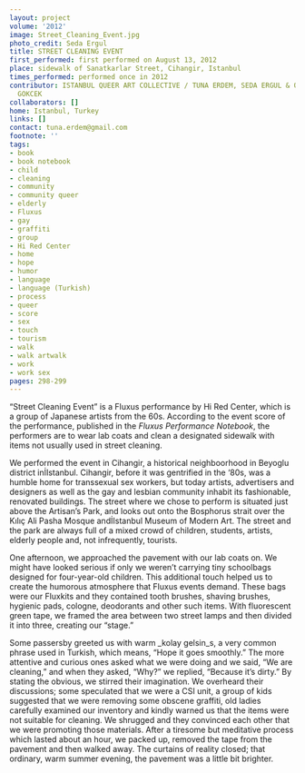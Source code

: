 ```yaml
---
layout: project
volume: '2012'
image: Street_Cleaning_Event.jpg
photo_credit: Seda Ergul
title: STREET CLEANING EVENT
first_performed: first performed on August 13, 2012
place: sidewalk of Sanatkarlar Street, Cihangir, Istanbul
times_performed: performed once in 2012
contributor: ISTANBUL QUEER ART COLLECTIVE / TUNA ERDEM, SEDA ERGUL & ONUR GOKHAN
  GOKCEK
collaborators: []
home: Istanbul, Turkey
links: []
contact: tuna.erdem@gmail.com
footnote: ''
tags:
- book
- book notebook
- child
- cleaning
- community
- community queer
- elderly
- Fluxus
- gay
- graffiti
- group
- Hi Red Center
- home
- hope
- humor
- language
- language (Turkish)
- process
- queer
- score
- sex
- touch
- tourism
- walk
- walk artwalk
- work
- work sex
pages: 298-299
---
```


“Street Cleaning Event” is a Fluxus performance by Hi Red Center, which is a group of Japanese artists from the 60s. According to the event score of the performance, published in the _Fluxus Performance Notebook_, the performers are to wear lab coats and clean a designated sidewalk with items not usually used in street cleaning.

We performed the event in Cihangir, a historical neighboorhood in Beyoglu district inİIstanbul. Cihangir, before it was gentrified in the ‘80s, was a humble home for transsexual sex workers, but today artists, advertisers and designers as well as the gay and lesbian community inhabit its fashionable, renovated buildings. The street where we chose to perform is situated just above the Artisan’s Park, and looks out onto the Bosphorus strait over the Kılıç Ali Pasha Mosque andİIstanbul Museum of Modern Art. The street and the park are always full of a mixed crowd of children, students, artists, elderly people and, not infrequently, tourists.

One afternoon, we approached the pavement with our lab coats on. We might have looked serious if only we weren’t carrying tiny schoolbags designed for four-year-old children. This additional touch helped us to create the humorous atmosphere that Fluxus events demand. These bags were our Fluxkits and they contained tooth brushes, shaving brushes, hygienic pads, cologne, deodorants and other such items. With fluorescent green tape, we framed the area between two street lamps and then divided it into three, creating our “stage.”

Some passersby greeted us with warm _kolay gelsin_s, a very common phrase used in Turkish, which means, “Hope it goes smoothly.” The more attentive and curious ones asked what we were doing and we said, “We are cleaning,” and when they asked, “Why?” we replied, “Because it’s dirty.” By stating the obvious, we stirred their imagination. We overheard their discussions; some speculated that we were a CSI unit, a group of kids suggested that we were removing some obscene graffiti, old ladies carefully examined our inventory and kindly warned us that the items were not suitable for cleaning. We shrugged and they convinced each other that we were promoting those materials. After a tiresome but meditative process which lasted about an hour, we packed up, removed the tape from the pavement and then walked away. The curtains of reality closed; that ordinary, warm summer evening, the pavement was a little bit brighter.

